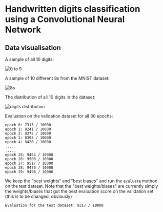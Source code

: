 # Handwritten digits classification using a Convolutional Neural Network

## Data visualisation


A sample of all 10 digits:

![0 to 9](https://i.imgur.com/w7ZADxi.png "A sample of all the digits from 0 to 9")

A sample of 10 different 8s from the MNIST dataset:

![8s](https://i.imgur.com/aZKllwM.png "A sample of different 8s from the MNIST dataset")

The distribution of all 10 digits in the dataset:

![digits distribution](https://i.imgur.com/0dfifFY.png "Distribution of all 10 digits in the dataset")

Evaluation on the validation dataset for all 30 epochs:
```
epoch 0: 7313 / 10000
epoch 1: 8241 / 10000
epoch 2: 8375 / 10000
epoch 3: 8398 / 10000
epoch 4: 8420 / 10000
.....
.....
epoch 25: 9464 / 10000
epoch 26: 9500 / 10000
epoch 27: 9517 / 10000
epoch 28: 9470 / 10000
epoch 29: 9498 / 10000
```

We keep the "best weights" and "best biases" and run the `evaluate` method on the test dataset.
Note that the "best weights/biases" are currently simply the weights/biases that got the best evaluation score on the validation set (this is to be changed, obviously)

```Evaluation for the test dataset: 9317 / 10000```
